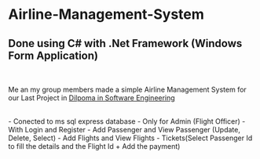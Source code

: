 # Airline-Management-System

<h2>Done using C# with .Net Framework (Windows Form Application)</h2>
</br>
<p>Me an my group members made a simple Airline Management System for our Last Project in <u>Dilpoma in Software Engineering</u></p>
</br>
- Conected to ms sql express database
- Only for Admin (Flight Officer)
- With Login and Register
- Add Passenger and View Passenger (Update, Delete, Select)
- Add Flights and View Flights
- Tickets(Select Passenger Id to fill the details and the Flight Id + Add the payment)
